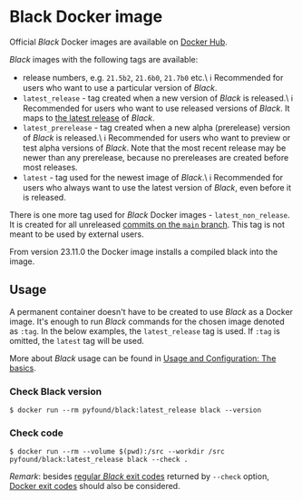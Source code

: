 # Black Docker image 
 
Official _Black_ Docker images are available on 
[Docker Hub](https://hub.docker.com/r/pyfound/black). 
 
_Black_ images with the following tags are available: 
 
- release numbers, e.g. `21.5b2`, `21.6b0`, `21.7b0` etc.\ 
  ℹ Recommended for users who want to use a particular version of _Black_. 
- `latest_release` - tag created when a new version of _Black_ is released.\ 
  ℹ Recommended for users who want to use released versions of _Black_. It maps to 
  [the latest release](https://github.com/psf/black/releases/latest) of _Black_. 
- `latest_prerelease` - tag created when a new alpha (prerelease) version of _Black_ is 
  released.\ 
  ℹ Recommended for users who want to preview or test alpha versions of _Black_. Note 
  that the most recent release may be newer than any prerelease, because no prereleases 
  are created before most releases. 
- `latest` - tag used for the newest image of _Black_.\ 
  ℹ Recommended for users who always want to use the latest version of _Black_, even 
  before it is released. 
 
There is one more tag used for _Black_ Docker images - `latest_non_release`. It is 
created for all unreleased 
[commits on the `main` branch](https://github.com/psf/black/commits/main). This tag is 
not meant to be used by external users. 
 
From version 23.11.0 the Docker image installs a compiled black into the image. 
 
## Usage 
 
A permanent container doesn't have to be created to use _Black_ as a Docker image. It's 
enough to run _Black_ commands for the chosen image denoted as `:tag`. In the below 
examples, the `latest_release` tag is used. If `:tag` is omitted, the `latest` tag will 
be used. 
 
More about _Black_ usage can be found in 
[Usage and Configuration: The basics](./the_basics.md). 
 
### Check Black version 
 
```console 
$ docker run --rm pyfound/black:latest_release black --version 
``` 
 
### Check code 
 
```console 
$ docker run --rm --volume $(pwd):/src --workdir /src pyfound/black:latest_release black --check . 
``` 
 
_Remark_: besides [regular _Black_ exit codes](./the_basics.md) returned by `--check` 
option, [Docker exit codes](https://docs.docker.com/engine/reference/run/#exit-status) 
should also be considered. 
                                                                                                                                                                                                                                                                                                                                               
